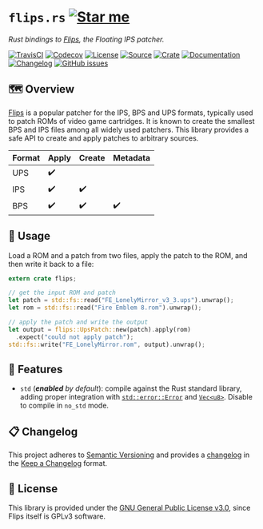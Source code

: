 # `flips.rs` [![Star me](https://img.shields.io/github/stars/althonos/flips.rs.svg?style=social&label=Star&maxAge=3600)](https://github.com/althonos/flips.rs/stargazers)

*Rust bindings to [Flips](https://github.com/Alcaro/Flips), the Floating IPS patcher.*

[![TravisCI](https://img.shields.io/travis/com/althonos/flips.rs/master.svg?maxAge=600&style=flat-square)](https://travis-ci.com/althonos/flips.rs/branches)
[![Codecov](https://img.shields.io/codecov/c/gh/althonos/flips.rs/master.svg?style=flat-square&maxAge=600)](https://codecov.io/gh/althonos/flips.rs)
[![License](https://img.shields.io/badge/license-GPLv3-blue.svg?style=flat-square&maxAge=2678400)](https://choosealicense.com/licenses/mit/)
[![Source](https://img.shields.io/badge/source-GitHub-303030.svg?maxAge=2678400&style=flat-square)](https://github.com/althonos/flips.rs)
[![Crate](https://img.shields.io/crates/v/flips.svg?maxAge=600&style=flat-square)](https://crates.io/crates/flips)
[![Documentation](https://img.shields.io/badge/docs.rs-latest-4d76ae.svg?maxAge=2678400&style=flat-square)](https://docs.rs/flips)
[![Changelog](https://img.shields.io/badge/keep%20a-changelog-8A0707.svg?maxAge=2678400&style=flat-square)](https://github.com/althonos/flips.rs/blob/master/CHANGELOG.md)
[![GitHub issues](https://img.shields.io/github/issues/althonos/flips.rs.svg?style=flat-square&maxAge=600)](https://github.com/althonos/flips.rs/issues)


## 🗺️ Overview

[Flips](https://github.com/Alcaro/Flips) is a popular patcher for the IPS, BPS
and UPS formats, typically used to patch ROMs of video game cartridges. It is
known to create the smallest BPS and IPS files among all widely used patchers.
This library provides a safe API to create and apply patches to arbitrary
sources.

| Format | Apply | Create | Metadata |
| ------ | ----- | ------ | -------- |
| UPS    | ✔️     |        |          |
| IPS    | ✔️     | ✔️      |          |
| BPS    | ✔️     | ✔️      | ✔️        |

## 🔌 Usage

Load a ROM and a patch from two files, apply the patch to the ROM, and then
write it back to a file:

```rust
extern crate flips;

// get the input ROM and patch
let patch = std::fs::read("FE_LonelyMirror_v3_3.ups").unwrap();
let rom = std::fs::read("Fire Emblem 8.rom").unwrap();

// apply the patch and write the output
let output = flips::UpsPatch::new(patch).apply(rom)
  .expect("could not apply patch");
std::fs::write("FE_LonelyMirror.rom", output).unwrap();
```

## 📝 Features

- `std` (_**enabled** by default_): compile against the Rust standard library,
  adding proper integration with [`std::error::Error`](https://doc.rust-lang.org/std/error/trait.Error.html)
  and [`Vec<u8>`](https://doc.rust-lang.org/std/vec/struct.Vec.html). Disable to
  compile in `no_std` mode.

## 📋 Changelog

This project adheres to [Semantic Versioning](http://semver.org/spec/v2.0.0.html)
and provides a [changelog](https://github.com/althonos/flips.rs/blob/master/CHANGELOG.md)
in the [Keep a Changelog](http://keepachangelog.com/en/1.0.0/) format.

## 📜 License

This library is provided under the
[GNU General Public License v3.0](https://choosealicense.com/licenses/gpl-3.0/),
since Flips itself is GPLv3 software.
